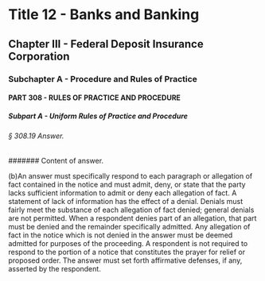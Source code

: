 
# Title 12 - Banks and Banking
## Chapter III - Federal Deposit Insurance Corporation
### Subchapter A - Procedure and Rules of Practice
#### PART 308 - RULES OF PRACTICE AND PROCEDURE
##### Subpart A - Uniform Rules of Practice and Procedure
###### § 308.19 Answer.
####### Content of answer.

(b)An answer must specifically respond to each paragraph or allegation of fact contained in the notice and must admit, deny, or state that the party lacks sufficient information to admit or deny each allegation of fact. A statement of lack of information has the effect of a denial. Denials must fairly meet the substance of each allegation of fact denied; general denials are not permitted. When a respondent denies part of an allegation, that part must be denied and the remainder specifically admitted. Any allegation of fact in the notice which is not denied in the answer must be deemed admitted for purposes of the proceeding. A respondent is not required to respond to the portion of a notice that constitutes the prayer for relief or proposed order. The answer must set forth affirmative defenses, if any, asserted by the respondent.
